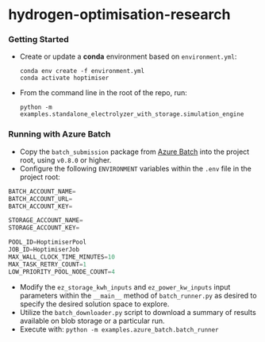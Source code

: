 # hydrogen-optimisation-research

### Getting Started

- Create or update a **conda** environment based on `environment.yml`:

  ```
  conda env create -f environment.yml
  conda activate hoptimiser
  ``````
- From the command line in the root of the repo, run:

  `python -m examples.standalone_electrolyzer_with_storage.simulation_engine`

### Running with Azure Batch

- Copy the `batch_submission` package from [Azure Batch](https://github.com/resgroup/AzureBatch) into the project root, using `v0.8.0` or higher.
- Configure the following `ENVIRONMENT` variables within the `.env` file in the 
project root:
```python
BATCH_ACCOUNT_NAME=
BATCH_ACCOUNT_URL=
BATCH_ACCOUNT_KEY=

STORAGE_ACCOUNT_NAME=
STORAGE_ACCOUNT_KEY=

POOL_ID=HoptimiserPool
JOB_ID=HoptimiserJob
MAX_WALL_CLOCK_TIME_MINUTES=10
MAX_TASK_RETRY_COUNT=1
LOW_PRIORITY_POOL_NODE_COUNT=4
```
- Modify the `ez_storage_kwh_inputs` and `ez_power_kw_inputs` input parameters 
within the `__main__` method of `batch_runner.py` as desired to specify the 
desired solution space to explore.
- Utilize the `batch_downloader.py` script to download a summary of results available on blob storage or a particular run.
- Execute with: `python -m examples.azure_batch.batch_runner`